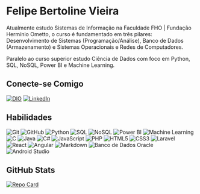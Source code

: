 # Felipe Bertoline Vieira

Atualmente estudo Sistemas de Informação na Faculdade FHO | Fundação Hermínio Ometto, o curso é fundamentado em três pilares: Desenvolvimento de Sistemas (Programação/Análise), Banco de Dados (Armazenamento) e Sistemas Operacionais e Redes de Computadores. 

Paralelo ao curso superior estudo Ciência de Dados com foco em Python, SQL, NoSQL, Power BI e Machine Learning.

## Conecte-se Comigo
[![DIO](https://img.shields.io/badge/DIO-000?style=for-the-badge&logo=DIO&logoColor=0E76A8)](https://web.dio.me/users/felipeb_vieira) 
[![LinkedIn](https://img.shields.io/badge/LinkedIn-000?style=for-the-badge&logo=linkedin&logoColor=0E76A8)](https://www.linkedin.com/in/felipe-vieira-64339197/)

## Habilidades
![Git](https://img.shields.io/badge/Git-000?style=for-the-badge&logo=git)
![GitHub](https://img.shields.io/badge/GitHub-000?style=for-the-badge&logo=GitHub)
![Python](https://img.shields.io/badge/Python-000?style=for-the-badge&logo=python)
![SQL](https://img.shields.io/badge/SQL-000?style=for-the-badge&logo=sql)
![NoSQL](https://img.shields.io/badge/NoSQL-000?style=for-the-badge&logo=Nosql)
![Power BI](https://img.shields.io/badge/Power_BI-000?style=for-the-badge&logo=Power_BI)
![Machine Learning](https://img.shields.io/badge/Machine_Learning-000?style=for-the-badge&logo=Machine_Learning)
![C](https://img.shields.io/badge/C-000?style=for-the-badge&logo=c)
![Java](https://img.shields.io/badge/Java-000?style=for-the-badge&logo=java)
![C#](https://img.shields.io/badge/C%23-000?style=for-the-badge&logo=c-sharp&logoColor=823085)
![JavaScript](https://img.shields.io/badge/JavaScript-000?style=for-the-badge&logo=javascript)
![PHP](https://img.shields.io/badge/PHP-000?style=for-the-badge&logo=php)
![HTML5](https://img.shields.io/badge/HTML5-000?style=for-the-badge&logo=html5)
![CSS3](https://img.shields.io/badge/CSS3-000?style=for-the-badge&logo=css3&logoColor=264CE4)
![Laravel](https://img.shields.io/badge/Laravel-000?style=for-the-badge&logo=laravel)
![React](https://img.shields.io/badge/React-000?style=for-the-badge&logo=react)
![Angular](https://img.shields.io/badge/Angular-000?style=for-the-badge&logo=angular&logoColor=C3002F)
![Markdown](https://img.shields.io/badge/Markdown-000?style=for-the-badge&logo=markdown)
![Banco de Dados Oracle](https://img.shields.io/badge/Oracle-000?style=for-the-badge&logo=oracle)
![Android Studio](https://img.shields.io/badge/Android_Studio-000?style=for-the-badge&logo=android)

## GitHub Stats
[![Repo Card](https://github-readme-stats.vercel.app/api/pin/?username=felipebvieira&repo=dio-lab-open-source&bg_color=000&border_color=30A3DC&show_icons=true&icon_color=30A3DC&title_color=E94D5F&text_color=FFF)](https://github.com/felipebvieira/dio-lab-open-source)
